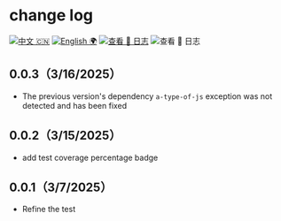 # change log

[![中文 🇨🇳](<https://img.shields.io/badge/🇨🇳-自述_%20_文件-rgb(255,12,36)>)](https://github.com/earthnutDev/a-js-tools/blob/main/README-zh.md) [![English 🌍](<https://img.shields.io/badge/🌍-README-rgb(0,0,0)>)](https://github.com/earthnutDev/a-js-tools/blob/main/README.md) [![查看 📔 日志](<https://img.shields.io/badge/👀-日_%20_志-rgb(0,125,206)>)](https://github.com/earthnutDev/a-js-tools/blob/main/CHANGELOG.md) ![查看 📔 日志](<https://img.shields.io/badge/👀-Change_%20_log-rgb(0,125,206)?style=social>)

## 0.0.3（3/16/2025）

- The previous version's dependency `a-type-of-js` exception was not detected and has been fixed

## 0.0.2（3/15/2025）

- add test coverage percentage badge

## 0.0.1（3/7/2025）

- Refine the test

